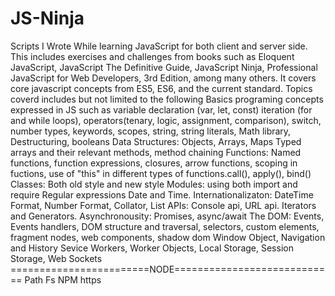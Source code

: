 # JS-Ninja
Scripts I Wrote While learning JavaScript for both client and server side.
This includes exercises and challenges from books such as Eloquent JavaScript, JavaScript The Definitive Guide, JavaScript Ninja, Professional JavaScript for Web Developers, 3rd Edition, among many others.
It covers core javascript concepts from ES5, ES6, and the current standard.
Topics coverd includes but not limited to the following
Basics programing concepts expressed in JS such as variable declaration (var, let, const) iteration (for and while loops), operators(tenary, logic, assignment, comparison), switch, number types, keywords, scopes, string, string literals, Math library, Destructuring, booleans
Data Structures: Objects, Arrays, Maps Typed arrays and their relevant  methods, method chaining
Functions: Named functions, function expressions, closures, arrow functions, scoping in fuctions, use of "this" in different types of functions.call(), apply(), bind()
Classes: Both old style and new style
Modules: using both import and require
Regular expressions
Date and Time.
Internationalizaton: DateTime Format, Number Format, Collator, List
APIs: Console api, URL api.
Iterators and Generators.
Asynchronousity: Promises, async/await
The DOM: Events, Events handlers, DOM structure and traversal, selectors, custom elements, fragment nodes, web components, shadow dom
Window Object, Navigation and History
Sevice Workers, Worker Objects, 
Local Storage, Session Storage, Web Sockets
========================NODE============================
Path
Fs
NPM
https
